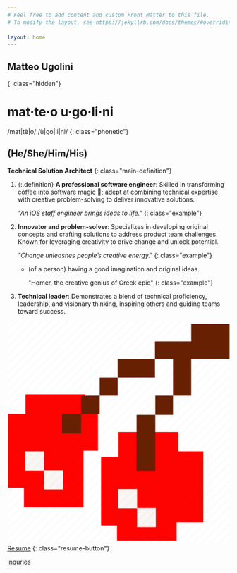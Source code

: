 ```yaml
---
# Feel free to add content and custom Front Matter to this file.
# To modify the layout, see https://jekyllrb.com/docs/themes/#overriding-theme-defaults

layout: home
---
```


## Matteo Ugolini
{: class="hidden"}

# mat·te·o u·go·li·ni 
/mat|tè|o/ /ù|go|li|ni/ 
{: class="phonetic"}
## (He/She/Him/His)

**Technical Solution Architect**
{: class="main-definition"}

1. {:.definition} **A professional software engineer**: Skilled in transforming coffee into software magic 👾; adept at combining technical expertise with creative problem-solving to deliver innovative solutions. 
   
   _"An iOS staff engineer brings ideas to life."_
   {: class="example"}

2. **Innovator and problem-solver**: Specializes in developing original concepts and crafting solutions to address product team challenges. Known for leveraging creativity to drive change and unlock potential.  
   
   _"Change unleashes people’s creative energy."_
    {: class="example"}
    - (of a person) having a good imagination and original ideas.
    
       "Homer, the creative genius of Greek epic"
       {: class="example"}

3. **Technical leader**: Demonstrates a blend of technical proficiency, leadership, and visionary thinking, inspiring others and guiding teams toward success. 

[![Drag Racing](assets/images/cherry-512.webp) Resume](/resume/)
{: class="resume-button"}

[inquries](mailto:matteo.ugolini@gmail.com)

